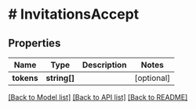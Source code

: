 # # InvitationsAccept

## Properties

Name | Type | Description | Notes
------------ | ------------- | ------------- | -------------
**tokens** | **string[]** |  | [optional]

[[Back to Model list]](../../README.md#models) [[Back to API list]](../../README.md#endpoints) [[Back to README]](../../README.md)
